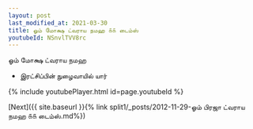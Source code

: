 ```yaml
---
layout: post
last_modified_at: 2021-03-30
title: ஓம் மோக்ஷ ட்வராய நமஹ ௧௧ டைம்ஸ்
youtubeId: NSnvlTVV8rc
---
```

 
 
 ஓம் மோக்ஷ ட்வராய நமஹ  
 
 -  இரட்சிப்பின் நுழைவாயில் யார் 
 
  
 
  
 
 
 
 
 
 


{% include youtubePlayer.html id=page.youtubeId %}
 
[Next]({{ site.baseurl }}{% link  split1/_posts/2012-11-29-ஓம் பிரஜா ட்வராய நமஹ ௧௧ டைம்ஸ்.md%})
 
